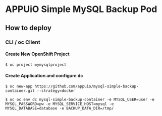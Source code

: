# APPUiO Simple MySQL Backup Pod


## How to deploy

### CLI / oc Client

#### Create New OpenShift Project
```
$ oc project mymysqlproject
```

#### Create Application and configure dc
```
$ oc new-app https://github.com/appuio/mysql-simple-backup-container.git --strategy=docker

$ oc oc env dc mysql-simple-backup-container -e MYSQL_USER=user -e MYSQL_PASSWORD=pw -e MYSQL_SERVICE_HOST=mysql -e MYSQL_DATABASE=database -e BACKUP_DATA_DIR=/tmp/
```
